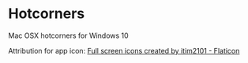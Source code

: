 # Hotcorners
 Mac OSX hotcorners for Windows 10

Attribution for app icon: <a href="https://www.flaticon.com/free-icons/full-screen" title="full screen icons">Full screen icons created by itim2101 - Flaticon</a>